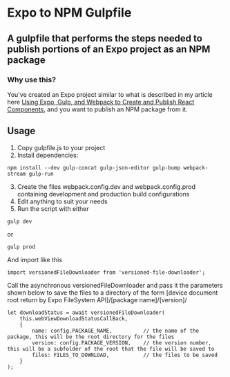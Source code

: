 # Expo to NPM Gulpfile
## A gulpfile that performs the steps needed to publish portions of an Expo project as an NPM package
### Why use this?
You've created an Expo project similar to what is described in my article here [Using Expo, Gulp, and Webpack to Create and Publish React Components](link), and you want to publish an NPM package from it.


## Usage
1. Copy gulpfile.js to your project
2. Install dependencies:
~~~
npm install --dev gulp-concat gulp-json-editor gulp-bump webpack-stream gulp-run
~~~
3. Create the files webpack.config.dev and webpack.config.prod containing development and production build configurations
4. Edit anything to suit your needs
5. Run the script with either 
~~~
gulp dev
~~~
or
~~~
gulp prod
~~~

And import like this
~~~
import versionedFileDownloader from 'versioned-file-downloader';
~~~

Call the asynchronous versionedFileDownloader and pass it the parameters shown below to save the files to a directory of the form [device document root return by Expo FileSystem API]/[package name]/[version]/
~~~
let downloadStatus = await versionedFileDownloader(
    this.webViewDownloadStatusCallBack,
    {
        name: config.PACKAGE_NAME,          // the name of the package, this will be the root directory for the files
        version: config.PACKAGE_VERSION,    // the version number, this will be a subfolder of the root that the file will be saved to
        files: FILES_TO_DOWNLOAD,           // the files to be saved 
    }
);
~~~

